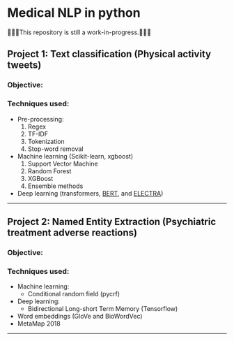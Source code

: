 # Medical NLP in python

🚧👷‍♀️This repository is still a work-in-progress.🚧👷‍♀️

## Project 1: Text classification (Physical activity tweets)

### Objective: 

### Techniques used: 
- Pre-processing:
     1. Regex
     2. TF-IDF 
     3. Tokenization
     4. Stop-word removal
- Machine learning (Scikit-learn, xgboost) 
     1. Support Vector Machine
     2. Random Forest
     3. XGBoost
     4. Ensemble methods
- Deep learning (transformers, [BERT](https://huggingface.co/docs/transformers/model_doc/bert), and [ELECTRA](https://huggingface.co/docs/transformers/model_doc/electra))


---
## Project 2: Named Entity Extraction (Psychiatric treatment adverse reactions)

### Objective: 

### Techniques used: 
- Machine learning: 
     - Conditional random field (pycrf)
- Deep learning: 
     - Bidirectional Long-short Term Memory (Tensorflow)
- Word embeddings (GloVe and BioWordVec)
- MetaMap 2018

---
